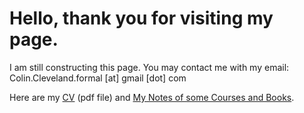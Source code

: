 <script type="text/javascript" async="" src="https://cdn.mathjax.org/mathjax/latest/MathJax.js?config=TeX-MML-AM_CHTML ">
</script>


# Hello, thank you for visiting my page.

I am still constructing this page. You may contact me with my email: <br>
Colin.Cleveland.formal [at] gmail [dot] com

Here are my [CV](AcademicCV.pdf) (pdf file) and [My Notes of some Courses and Books](note.html).



<!--
Some thing $$\frac{1}{2}​$$.

$$\frac{1}{2}​$$
-->